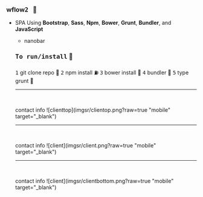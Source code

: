 ### wflow<kbd>2</kbd> &nbsp; :rocket:

- SPA Using **Bootstrap**, **Sass**, **Npm**, **Bower**, **Grunt**, **Bundler**, and **JavaScript**
  - nanobar
  
  ### <kbd>To run/install</kbd> :key:
  <kbd>1</kbd> git clone repo :moyai:
  <kbd>2</kbd> npm install :fuelpump:
  <kbd>3</kbd> bower install :izakaya_lantern:
  <kbd>4</kbd> bundler :construction:
  <kbd>5</kbd> type grunt  :checkered_flag:
  
  
   <hr />
  
  <br />
  
  contact info
  ![clienttop](imgsr/clientop.png?raw=true "mobile" target="_blank")

  
  
  
  
  <hr />
  
  <br />
  
  contact info
  ![client](imgsr/client.png?raw=true "mobile" target="_blank")
  
  
  <hr />
  
  <br />
  
  contact info
  ![client](imgsr/clientbottom.png?raw=true "mobile" target="_blank")





  

  



 







